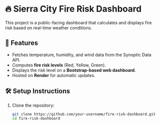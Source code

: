 # 🔥 Sierra City Fire Risk Dashboard

This project is a public-facing dashboard that calculates and displays fire risk based on real-time weather conditions.

## 🚀 Features
- Fetches temperature, humidity, and wind data from the Synoptic Data API.
- Computes **fire risk levels** (Red, Yellow, Green).
- Displays the risk level on a **Bootstrap-based web dashboard**.
- Hosted on **Render** for automatic updates.

## 🛠 Setup Instructions
1. Clone the repository:
   ```zsh
   git clone https://github.com/your-username/fire-risk-dashboard.git
   cd fire-risk-dashboard